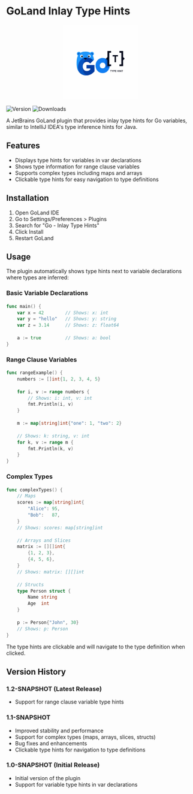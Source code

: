 # GoLand Inlay Type Hints

<div align="center">
  <img src="src/main/resources/META-INF/pluginIcon.svg" alt="Plugin Icon" width="200" height="200">
</div>

![Version](https://img.shields.io/jetbrains/plugin/v/com.horcrux.ssethi.goland-inlay-type-hints)
![Downloads](https://img.shields.io/jetbrains/plugin/d/com.horcrux.ssethi.goland-inlay-type-hints)

A JetBrains GoLand plugin that provides inlay type hints for Go variables, similar to IntelliJ IDEA's type inference
hints for Java.

## Features

- Displays type hints for variables in var declarations
- Shows type information for range clause variables
- Supports complex types including maps and arrays
- Clickable type hints for easy navigation to type definitions

## Installation

1. Open GoLand IDE
2. Go to Settings/Preferences > Plugins
3. Search for "Go - Inlay Type Hints"
4. Click Install
5. Restart GoLand

## Usage

The plugin automatically shows type hints next to variable declarations where types are inferred:

### Basic Variable Declarations

```go
func main() {
    var x = 42        // Shows: x: int
    var y = "hello"   // Shows: y: string
    var z = 3.14      // Shows: z: float64
    
    a := true         // Shows: a: bool
}
```

### Range Clause Variables

```go
func rangeExample() {
    numbers := []int{1, 2, 3, 4, 5}
    
    for i, v := range numbers {
        // Shows: i: int, v: int
        fmt.Println(i, v)
    }
    
    m := map[string]int{"one": 1, "two": 2}
    
    // Shows: k: string, v: int
    for k, v := range m {
        fmt.Println(k, v)
    }
}
```

### Complex Types

```go
func complexTypes() {
    // Maps
    scores := map[string]int{
        "Alice": 95,
        "Bob":   87,
    }
    // Shows: scores: map[string]int
    
    // Arrays and Slices
    matrix := [][]int{
        {1, 2, 3},
        {4, 5, 6},
    }
    // Shows: matrix: [][]int
    
    // Structs
    type Person struct {
        Name string
        Age  int
    }
    
    p := Person{"John", 30}
    // Shows: p: Person
}
```

The type hints are clickable and will navigate to the type definition when clicked.

## Version History

### 1.2-SNAPSHOT (Latest Release)
- Support for range clause variable type hints

### 1.1-SNAPSHOT
- Improved stability and performance
- Support for complex types (maps, arrays, slices, structs)
- Bug fixes and enhancements
- Clickable type hints for navigation to type definitions

### 1.0-SNAPSHOT (Initial Release)
- Initial version of the plugin
- Support for variable type hints in var declarations
